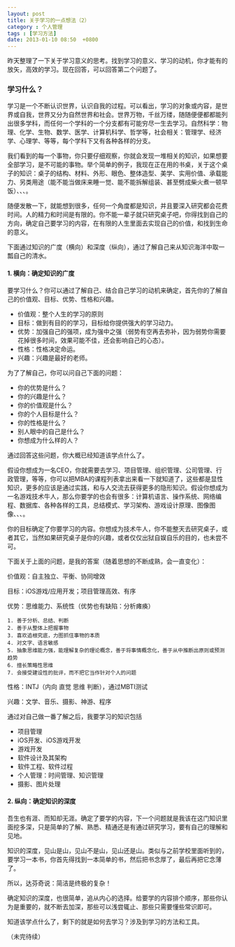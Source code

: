 ```yaml
---
layout: post
title: 关于学习的一点想法（2）
category : 个人管理
tags : [学习方法]
date: 2013-01-10 08:50  +0800
---
```


昨天整理了一下关于学习意义的思考。找到学习的意义、学习的动机，你才能有的放矢，高效的学习。现在回答，可以回答第二个问题了。

### 学习什么？

学习是一个不断认识世界，认识自我的过程。可以看出，学习的对象或内容，是世界或自我，世界又分为自然世界和社会。世界万物，千丝万缕，随随便便都都能列出很多学科，而任何一个学科的一个分支都有可能穷尽一生去学习。自然科学：物理、化学、生物、数学、医学、计算机科学、哲学等，社会相关：管理学、经济学、心理学、等等，每个学科下又有各种各样的分支。

我们看到的每一个事物，你只要仔细观察，你就会发现一堆相关的知识，如果想要全部学习，是不可能的事物。举个简单的例子，我现在正在用的书桌，关于这个桌子的知识：桌子的结构、材料、外形、眼色、整体造型、美学、实用价值、承载能力、另类用途（能不能当做床来睡一觉、能不能拆解组装、甚至劈成柴火煮一顿早饭）、、、。

随便发散一下，就能想到很多，任何一个角度都是知识，并且要深入研究都会花费时间。人的精力和时间是有限的。你不能一辈子就只研究桌子吧，你得找到自己的方向，确定自己要学习的内容，在有限的人生里面去实现自己的价值，和找到生命的意义。

下面通过知识的广度（横向）和深度（纵向），通过了解自己来从知识海洋中取一瓢自己的清水。

#### 1.  横向：确定知识的广度

要学习什么？你可以通过了解自己、结合自己学习的动机来确定，首先你的了解自己的价值观、目标、优势、性格和兴趣。

* 价值观：整个人生的学习的原则
* 目标：做到有目的的学习，目标给你提供强大的学习动力。
* 优势：加强自己的强项，成为强中之强（弱势有空再去弥补，因为弱势你需要花掉很多时间，效果可能不佳，还会影响自己的心态）。
* 性格：性格决定命运。
* 兴趣：兴趣是最好的老师。

为了了解自己，你可以问自己下面的问题：

* 你的优势是什么？ 
* 你的兴趣是什么？  
* 你的价值观是什么？  
* 你的个人目标是什么？  
* 你的性格是什么？  
* 别人眼中的自己是什么？
* 你想成为什么样的人？

通过回答这些问题，你大概已经知道该学点什么了。

假设你想成为一名CEO，你就需要去学习、项目管理、组织管理、公司管理、行政管理，等等，你可以把MBA的课程列表拿出来看一下就知道了，这些都是显性知识，更多的应该是通过实践，和与人交流去获得更多的隐形知识。假设你想成为一名游戏技术牛人，那么你要学的也会有很多：计算机语言、操作系统、网络编程、数据库、各种各样的工具，总结模式、学习架构、游戏设计原理、图像图像、、、。

你的目标确定了你要学习的内容。你想成为技术牛人，你不能整天去研究桌子，或者其它，当然如果研究桌子是你的兴趣，或者仅仅出狱自娱自乐的目的，也未尝不可。


下面关于上面的问题，是我的答案（随着思想的不断成熟，会一直变化）：

价值观：自主独立、平衡、协同增效

目标：iOS游戏/应用开发；项目管理高效、有序

优势：思维能力、系统性（优势也有缺陷：分析瘫痪）

	1. 善于分析、总结、判断  
	2. 善于从整体上把握事物  
	3. 喜欢追根究底，力图抓住事物的本质  
	4. 对文字、语言敏感  
	5. 抽象思维能力强，能理解复杂的理论概念，善于将事情概念化，善于从中推断出原则或预测趋势  
	6. 擅长策略性思维  
	7. 会接受建设性的批评，而不把它当作针对个人的问题  

性格：INTJ（内向 直觉 思维 判断），通过MBTI测试

兴趣：文学、音乐、摄影、神游、程序

通过对自己做一番了解之后，我要学习的知识包括

* 项目管理
* iOS开发、iOS游戏开发
* 游戏开发
* 软件设计及其架构
* 软件工程、软件过程
* 个人管理：时间管理、知识管理
* 摄影、图片处理

#### 2. 纵向：确定知识的深度

吾生也有涯、而知却无涯。确定了要学的内容，下一个问题就是我该在这门知识里面挖多深，只是简单的了解、熟悉、精通还是有通过研究学习，要有自己的理解和见地。

知识的深度，见山是山，见山不是山，见山还是山。类似与之前学校里面听到的，要学习一本书，你首先得找到一本简单的书，然后把书念厚了，最后再把它念薄了。

所以，达芬奇说：简洁是终极的复杂！

确定知识的深度，也很简单，追从内心的选择。给要学的内容排个顺序，那些你认为是重要的，就不断去加深，那些可以浅尝辄止、那些只需要懂些常识即可。

知道该学点什么了，剩下的就是如何去学习？涉及到学习的方法和工具。

（未完待续）